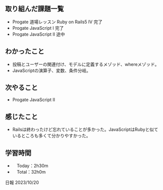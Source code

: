 ## 取り組んだ課題一覧
- Progate 道場レッスン Ruby on Rails5 IV 完了
- Progate JavaScript I 完了
- Progate JavaScript II 途中

## わかったこと
- 投稿とユーザーの関連付け、モデルに定義するメゾッド、whereメゾッド。
- JavaScriptの演算子、変数、条件分岐。

## 次やること
- Progate JavaScript II

## 感じたこと
- Railsは終わったけど忘れていることが多かった。JavaScriptはRubyと似ているところも多くて分かりやすかった。

## 学習時間
- 　Today：2h30m
- 　Total：32h0m

日報 2023/10/20
